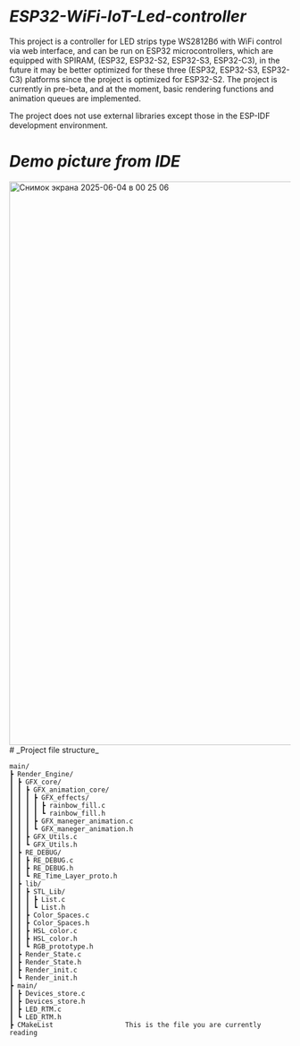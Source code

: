 # _ESP32-WiFi-IoT-Led-controller_

This project is a controller for LED strips type WS2812Bб with WiFi control via web interface, and can be run on ESP32 microcontrollers, which are equipped with SPIRAM, (ESP32, ESP32-S2, ESP32-S3, ESP32-C3), in the future it may be better optimized for these three (ESP32, ESP32-S3, ESP32-C3) platforms since the project is optimized for ESP32-S2. The project is currently in pre-beta, and at the moment, basic rendering functions and animation queues are implemented.

The project does not use external libraries except those in the ESP-IDF development environment.
# _Demo picture from IDE_
<img width="1007" alt="Снимок экрана 2025-06-04 в 00 25 06" src="https://github.com/user-attachments/assets/939ab1cc-dd63-42f5-82ce-2045ee6276b7" />
# _Project file structure_

```
main/
┣ Render_Engine/
┃ ┣ GFX_core/
┃ ┃ ┣ GFX_animation_core/
┃ ┃ ┃ ┣ GFX_effects/
┃ ┃ ┃ ┃ ┣ rainbow_fill.c
┃ ┃ ┃ ┃ ┗ rainbow_fill.h
┃ ┃ ┃ ┣ GFX_maneger_animation.c
┃ ┃ ┃ ┗ GFX_maneger_animation.h
┃ ┃ ┣ GFX_Utils.c
┃ ┃ ┗ GFX_Utils.h
┃ ┣ RE_DEBUG/
┃ ┃ ┣ RE_DEBUG.c
┃ ┃ ┣ RE_DEBUG.h
┃ ┃ ┗ RE_Time_Layer_proto.h
┃ ┣ lib/
┃ ┃ ┣ STL_Lib/
┃ ┃ ┃ ┣ List.c
┃ ┃ ┃ ┗ List.h
┃ ┃ ┣ Color_Spaces.c
┃ ┃ ┣ Color_Spaces.h
┃ ┃ ┣ HSL_color.c
┃ ┃ ┣ HSL_color.h
┃ ┃ ┗ RGB_prototype.h
┃ ┣ Render_State.c
┃ ┣ Render_State.h
┃ ┣ Render_init.c
┃ ┗ Render_init.h
┣ main/
┃ ┣ Devices_store.c
┃ ┣ Devices_store.h
┃ ┣ LED_RTM.c
┃ ┗ LED_RTM.h
┣ CMakeList                  This is the file you are currently reading
```

